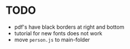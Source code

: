 

# TODO

- pdf's have black borders at right and bottom
- tutorial for new fonts does not work
- move `person.js` to main-folder
